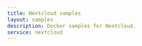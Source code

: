 ```yaml
---
title: Nextcloud samples
layout: samples
description: Docker samples for Nextcloud.
service: nextcloud
---
```


